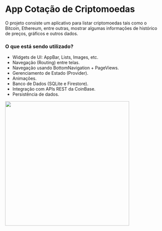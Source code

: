 # App Cotação de Criptomoedas

O projeto consiste um aplicativo para listar criptomoedas tais como o Bitcoin, Ethereum, entre outras, mostrar algumas informações de histórico de preços, gráficos e outros dados.

### O que está sendo utilizado?
- Widgets de UI: AppBar, Lists, Images, etc.
- Navegação (Routing) entre telas.
- Navegação usando BottomNavigation + PageViews.
- Gerenciamento de Estado (Provider).
- Animações.
- Banco de Dados (SQLite e Firestore).
- Integração com APIs REST da CoinBase.
- Persistência de dados.

<img src="./app_show_gif.gif" width="400">
